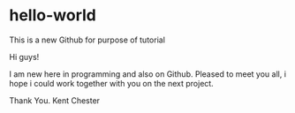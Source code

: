 # hello-world
This is a new Github for purpose of tutorial

Hi guys!

I am new here in programming and also on Github.
Pleased to meet you all, i hope i could work together with you on the next project.

Thank You.
Kent Chester
